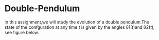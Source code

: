 # Double-Pendulum

In this assignment,we will study the evolution of a double pendulum.The state of the confguration at any time *t* is given by the angles θ1(*t*)and θ2(*t*), see figure below.
